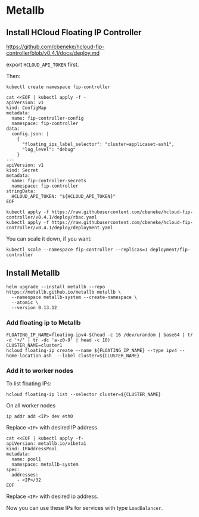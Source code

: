 # Metallb

## Install HCloud Floating IP Controller

https://github.com/cbeneke/hcloud-fip-controller/blob/v0.4.1/docs/deploy.md

export `HCLOUD_API_TOKEN` first.

Then:

```shell
kubectl create namespace fip-controller

cat <<EOF | kubectl apply -f -
apiVersion: v1
kind: ConfigMap
metadata:
  name: fip-controller-config
  namespace: fip-controller
data:
  config.json: |
    {
      "floating_ips_label_selector": "cluster=applicaset-ash1",
      "log_level": "debug"
    }
---
apiVersion: v1
kind: Secret
metadata:
  name: fip-controller-secrets
  namespace: fip-controller
stringData:
  HCLOUD_API_TOKEN: "${HCLOUD_API_TOKEN}"
EOF

kubectl apply -f https://raw.githubusercontent.com/cbeneke/hcloud-fip-controller/v0.4.1/deploy/rbac.yaml
kubectl apply -f https://raw.githubusercontent.com/cbeneke/hcloud-fip-controller/v0.4.1/deploy/deployment.yaml
```

You can scale it down, if you want:

```shell
kubectl scale --namespace fip-controller --replicas=1 deployment/fip-controller
```

## Install Metallb

```shell
helm upgrade --install metallb --repo https://metallb.github.io/metallb metallb \
  --namespace metallb-system --create-namespace \
  --atomic \
  --version 0.13.12
```

### Add floating ip to Metallb

```shell
FLOATING_IP_NAME=floating-ipv4-$(head -c 16 /dev/urandom | base64 | tr -d '+/' | tr -dc 'a-z0-9' | head -c 10)
CLUSTER_NAME=cluster1
hcloud floating-ip create --name ${FLOATING_IP_NAME} --type ipv4 --home-location ash  --label cluster=${CLUSTER_NAME}
```

### Add it to worker nodes

To list floating IPs:

```shell
hcloud floating-ip list --selector cluster=${CLUSTER_NAME}
```

On all worker nodes

```shell
ip addr add <IP> dev eth0
```

Replace `<IP>` with desired IP address.

```shell
cat <<EOF | kubectl apply -f-
apiVersion: metallb.io/v1beta1
kind: IPAddressPool
metadata:
  name: pool1
  namespace: metallb-system
spec:
  addresses:
    - <IP>/32
EOF
```

Replace `<IP>` with desired ip address.

Now you can use these IPs for services with type `LoadBalancer`.
